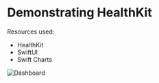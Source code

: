 Demonstrating HealthKit
========================

Resources used:
* HealthKit
* SwiftUI
* Swift Charts

![Dashboard](images/hk-dashboard-002.gif)